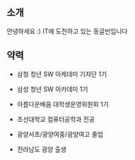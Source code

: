 
## 소개

안녕하세요 :)
IT에 도전하고 있는 동글빈입니다


## 약력

- 삼청 청년 SW 아케데미 기자단 1기

- 삼성 청년 SW 아카데미 1기

- 아름다운배움 대학생운영위원회 1기

- 조선대학교 컴퓨터공학과 전공

- 광양서초/광양여중/광양여고 졸업

- 전라남도 광양 출생

